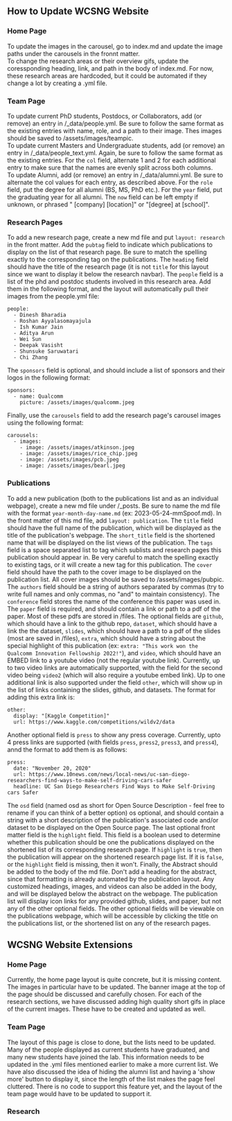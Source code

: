 ## How to Update WCSNG Website
### Home Page
To update the images in the carousel, go to index.md and update the image paths under the carousels in the fronnt matter.   
To change the research areas or their overview gifs, update the coressponding heading, link, and path in the body of index.md.
For now, these research areas are hardcoded, but it could be automated if they change a lot by creating a .yml file.
### Team Page
To update current PhD students, Postdocs, or Collaborators, add (or remove) an entry in /_data/people.yml. Be sure to follow the same format as the existing entries with name, role, and a path to their image. Thes images should be saved to /assets/images/teampic.   
To update current Masters and Undergraduate students, add (or remove) an entry in /_data/people_text.yml. Again, be sure to follow the same format as the existing entries. For the `col` field, alternate 1 and 2 for each additional entry to make sure that the names are evenly split across both columns.   
To update Alumni, add (or remove) an entry in /_data/alumni.yml. Be sure to alternate the col values for each entry, as described above. For the `role` field, put the degree for all alumni (BS, MS, PhD etc.). For the `year` field, put the graduating year for all alumni. The `now` field can be left empty if unknown, or phrased " [company] [location]" or "[degree] at [school]".
### Research Pages
To add a new research page, create a new md file and put `layout: research` in the front matter. Add the `pubtag` field to indicate which publications to display on the list of that research page. Be sure to match the spelling exactly to the corresponding tag on the publications. The `heading` field should have the title of the research page (it is not `title` for this layout since we want to display it below the research navbar). The `people` field is a list of the phd and postdoc students involved in this research area. Add them in the following format, and the layout will automatically pull their images from the people.yml file:
```
people:
  - Dinesh Bharadia
  - Roshan Ayyalasomayajula
  - Ish Kumar Jain
  - Aditya Arun
  - Wei Sun
  - Deepak Vasisht
  - Shunsuke Saruwatari
  - Chi Zhang
```
The `sponsors` field is optional, and should include a list of sponsors and their logos in the following format:
```
sponsors:
  - name: Qualcomm
    picture: /assets/images/qualcomm.jpeg
```
Finally, use the `carousels` field to add the research page's carousel images using the following format:
```
carousels:
  - images:
    - image: /assets/images/atkinson.jpeg
    - image: /assets/images/rice_chip.jpeg
    - image: /assets/images/pcb.jpeg
    - image: /assets/images/bearl.jpeg
```
### Publications
To add a new publication (both to the publications list and as an individual webpage), create a new md file under /_posts. Be sure to name the md file with the format `year-month-day-name.md` (ex: 2023-05-24-mmSpoof.md). In the front matter of this md file, add `layout: publication`. The `title` field should have the full name of the publication, which will be displayed as the title of the publication's webpage. The `short_title` field is the shortened name that will be displayed on the list views of the publication. The `tags` field is a space separated list to tag which sublists and research pages this publication should appear in. Be very careful to match the spelling exactly to existing tags, or it will create a new tag for this publication. The `cover` field should have the path to the cover image to be displayed on the publication list. All cover images should be saved to /assets/images/pubpic. The `authors` field should be a string of authors separated by commas (try to write full names and only commas, no "and" to maintain consistency). The `conference` field stores the name of the conference this paper was used in. The `paper` field is required, and should contain a link or path to a pdf of the paper. Most of these pdfs are stored in /files. The optional fields are `github`, which should have a link to the github repo, `dataset`, which should have a link the the dataset, `slides`, which should have a path to a pdf of the slides (most are saved in /files), `extra`, which should have a string about the special highlight of this publication (ex: `extra: "This work won the Qualcomm Innovation Fellowship 2022!"`), and `video`, which should have an EMBED link to a youtube video (not the regular youtube link). Currently, up to two video links are automatically supported, with the field for the second video being `video2` (which will also require a youtube embed link). Up to one additional link is also supported under the field `other`, which will show up in the list of links containing the slides, github, and datasets. The format for adding this extra link is:
```
other:
  display: "[Kaggle Competition]"
  url: https://www.kaggle.com/competitions/wildv2/data
```
Another optional field is `press` to show any press coverage. Currently, upto 4 press links are supported (with fields `press`, `press2`, `press3`, and `press4`), annd the format to add them is as follows:
```
press:
  date: "November 20, 2020"
  url: https://www.10news.com/news/local-news/uc-san-diego-researchers-find-ways-to-make-self-driving-cars-safer
  headline: UC San Diego Researchers Find Ways to Make Self-Driving cars Safer
```
The `osd` field (named osd as short for Open Source Description - feel free to rename if you can think of a better option) os optional, and should contain a string with a short description of the publication's associated code and/or dataset to be displayed on the Open Source page.
The last optional front matter field is the `highlight` field. This field is a boolean used to determine whether this publication should be one the publications displayed on the shortened list of its corresponding research page. If `highlight` is `true`, then the publication will appear on the shortened research page list. If it is `false`, or the `highlight` field is missing, then it won't.
Finally, the Abstract should be added to the body of the md file. Don't add a heading for the abstract, since that formatting is already automated by the publication layout. Any customized headings, images, and videos can also be added in the body, and will be displayed below the abstract on the webpage.
The publication list will display icon links for any provided github, slides, and paper, but not any of the other optional fields. The other optional fields will be viewable on the publications webpage, which will be accessible by clicking the title on the publications list, or the shortened list on any of the research pages.

## WCSNG Website Extensions
### Home Page
Currently, the home page layout is quite concrete, but it is missing content. The images in particular have to be updated. The banner image at the top of the page should be discussed and carefully chosen. For each of the research sections, we have discussed adding high quality short gifs in place of the current images. These have to be created and updated as well.
### Team Page
The layout of this page is close to done, but the lists need to be updated. Many of the people displayed as current students have graduated, and many new students have joined the lab. This information needs to be updated in the .yml files mentioned earlier to make a more current list. We have also discussed the idea of hiding the alumni list and having a 'show more' button to display it, since the length of the list makes the page feel cluttered. There is no code to support this feature yet, and the layout of the team page would have to be updated to support it.
### Research
